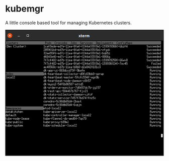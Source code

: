 # kubemgr
A little console based tool for managing Kubernetes clusters.

![Screenhost](screenshot.png?raw=true "Screenhost")
